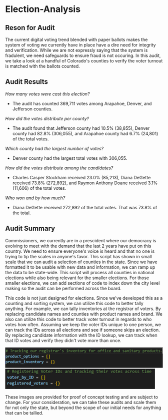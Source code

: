 # Election-Analysis
## Reson for Audit

The current digital voting trend blended with paper ballots makes the system of voting we currently have in place have a dire need for integrity and verification. While we are not expressly saying that the system is fradulent, we need safeguards to ensure fraud is not occuring. In this audit, we take a look at a handful of Colorado's counties to verify the voter turnout is matched with the ballots counted.

## Audit Results
*How many votes were cast this election?*
- The audit has counted 369,711 votes among Arapahoe, Denver, and Jefferson counties.

*How did the votes distribute per county?*
- The audit found that Jefferson county had 10.5% (38,855), Denver county had 82.8% (306,055), and Arapahoe county had 6.7% (24,801) of the total votes.

*Which county had the largest number of votes?*
- Denver county had the largest total votes with 306,055.

*How did the votes distribute among the candidates?*
- Charles Casper Stockham received 23.0% (85,213), Diana DeGette received 73.8% (272,892), and Raymon Anthony Doane received 3.1% (11,606) of the total votes.

*Who won and by how much?*
- Diana DeGette received 272,892 of the total votes. That was 73.8% of the total.

## Audit Summary
Commissioners, we currently are in a prescident where our democracy is evolving to meet with the demand that the last 2 years have put on this country. We need to ensure everyone's voice is heard and that no one is trying to tip the scales in anyone's favor. This script has shown in small scale that we can audit a selection of counties in the state. Since we have formatted it to be usable with new data and information, we can ramp up the data to be state-wide. This script will process all counties in national elections while also being relevant for the smaller elections. For those smaller elections, we can add sections of code to index down the city level making so the audit can be performed across the board.

This code is not just designed for elections. Since we've developed this as a counting and sorting system, we can utilize this code to better tally anything. For example, we can tally inventories at the registrar of voters. By replacing candidate names and counties with product names and brand. We also can utilize this code to better track voter turnout in regards to who votes how often. Assuming we keep the voter IDs unique to one person, we can track the IDs across all elections and see if someone skips an election. By replacing candidate information with the ID lookup, we can track when that ID votes and verify they didn't vote more than once.

![Inventory](https://github.com/Atros04/Election-Analysis/blob/main/Resources/Alt%20Code%201.PNG) ![Voter IDs](https://github.com/Atros04/Election-Analysis/blob/main/Resources/Alt%20Code%202.PNG)

These images are provided for proof of concept testing and are subject to change. For your consideration, we can take these audits and scale them for not only the state, but beyond the scope of our initial needs for anything that can be tallied.
